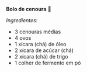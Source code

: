 **Bolo de cenoura** :carrot:

*Ingredientes*:

- 3 cenouras médias
- 4 ovos
- 1 xícara (chá) de óleo
- 2 xícara de acúcar (chá)
- 2 xícara (chá) de trigo
- 1 colher de fermento em pó

